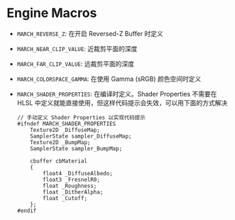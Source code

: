 # Engine Macros

- `MARCH_REVERSE_Z`: 在开启 Reversed-Z Buffer 时定义
- `MARCH_NEAR_CLIP_VALUE`: 近裁剪平面的深度
- `MARCH_FAR_CLIP_VALUE`: 远裁剪平面的深度
- `MARCH_COLORSPACE_GAMMA`: 在使用 Gamma (sRGB) 颜色空间时定义

- `MARCH_SHADER_PROPERTIES`: 在编译时定义。Shader Properties 不需要在 HLSL 中定义就能直接使用，但这样代码提示会失效，可以用下面的方式解决

    ``` hlsl
    // 手动定义 Shader Properties 以实现代码提示
    #ifndef MARCH_SHADER_PROPERTIES
        Texture2D _DiffuseMap;
        SamplerState sampler_DiffuseMap;
        Texture2D _BumpMap;
        SamplerState sampler_BumpMap;

        cbuffer cbMaterial
        {
            float4 _DiffuseAlbedo;
            float3 _FresnelR0;
            float _Roughness;
            float _DitherAlpha;
            float _Cutoff;
        };
    #endif
    ```
